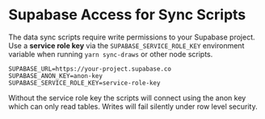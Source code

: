 # Supabase Access for Sync Scripts

The data sync scripts require write permissions to your Supabase
project. Use a **service role key** via the `SUPABASE_SERVICE_ROLE_KEY`
environment variable when running `yarn sync-draws` or other node
scripts.

```
SUPABASE_URL=https://your-project.supabase.co
SUPABASE_ANON_KEY=anon-key
SUPABASE_SERVICE_ROLE_KEY=service-role-key
```

Without the service role key the scripts will connect using the anon
key which can only read tables. Writes will fail silently under row
level security.
